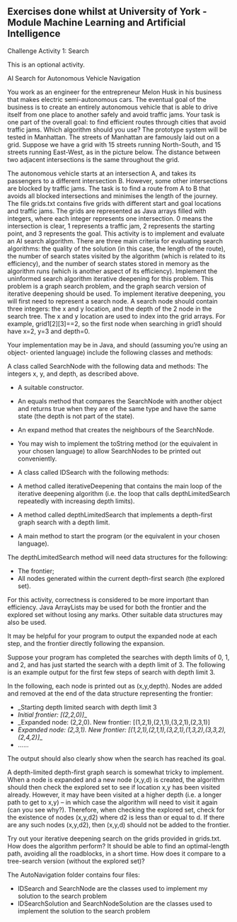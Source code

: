 

## Exercises done whilst at University of York - Module Machine Learning and Artificial Intelligence 

Challenge Activity 1: Search

This is an optional activity.

AI Search for Autonomous Vehicle Navigation

You work as an engineer for the entrepreneur Melon Husk in his business that makes electric semi-autonomous cars. The eventual goal of the business is to create an entirely autonomous vehicle that is able to drive itself from one place to another safely and avoid traffic jams. Your task is one part of the overall goal: to find efficient routes through cities that avoid traffic jams. Which algorithm should you use?
The prototype system will be tested in Manhattan. The streets of Manhattan are famously laid out on a grid. Suppose we have a grid with 15 streets running North-South, and 15 streets running East-West, as in the picture below. The distance between two adjacent intersections is the same throughout the grid.

The autonomous vehicle starts at an intersection A, and takes its passengers to a different intersection B. However, some other intersections are blocked by traffic jams. The task is to find a route from A to B that avoids all blocked intersections and minimises the length of the journey.
The file grids.txt contains five grids with different start and goal locations and traffic jams. The grids are represented as Java arrays filled with integers, where each integer represents one intersection. 0 means the intersection is clear, 1 represents a traffic jam, 2 represents the starting point, and 3 represents the goal.
This activity is to implement and evaluate an AI search algorithm. There are three main criteria for evaluating search algorithms: the quality of the solution (in this case, the length of the route), the number of search states visited by the algorithm (which is related to its efficiency), and the number of search states stored in memory as the algorithm runs (which is another aspect of its efficiency).
Implement the uninformed search algorithm iterative deepening for this problem. This problem is a graph search problem, and the graph search version of iterative deepening should be used.
To implement iterative deepening, you will first need to represent a search node. A search node should contain three integers: the x and y location, and the depth of the
2 node in the search tree. The x and y location are used to index into the grid arrays. For example, grid1[2][3]==2, so the first node when searching in grid1 should have x=2, y=3 and depth=0.

Your implementation may be in Java, and should (assuming you’re using an object- oriented language) include the following classes and methods:

A class called SearchNode with the following data and methods:
The integers x, y, and depth, as described above.
- A suitable constructor.
- An equals method that compares the SearchNode with another object and returns true when they are of the same type and have the same state (the depth is not part of the state).
- An expand method that creates the neighbours of the SearchNode.
- You may wish to implement the toString method (or the equivalent in your chosen language) to allow SearchNodes to be printed out conveniently.

- A class called IDSearch with the following methods:
- A method called iterativeDeepening that contains the main loop of the iterative deepening algorithm (i.e. the loop that calls depthLimitedSearch repeatedly with increasing depth limits).
- A method called depthLimitedSearch that implements a depth-first graph search with a depth limit.
- A main method to start the program (or the equivalent in your chosen language).

The depthLimitedSearch method will need data structures for the following:
- The frontier;
- All nodes generated within the current depth-first search (the explored set).

For this activity, correctness is considered to be more important than efficiency. Java ArrayLists may be used for both the frontier and the explored set without losing any marks. Other suitable data structures may also be used.

It may be helpful for your program to output the expanded node at each step, and the frontier directly following the expansion.

Suppose your program has completed the searches with depth limits of 0, 1, and 2, and has just started the search with a depth limit of 3. The following is an example output for the first few steps of search with depth limit 3.

In the following, each node is printed out as (x,y,depth). Nodes are added and removed at the end of the data structure representing the frontier:

- _Starting depth limited search with depth limit 3
- _Initial frontier: [(2,2,0)]__
- _Expanded node: (2,2,0). New frontier: [(1,2,1),(2,1,1),(3,2,1),(2,3,1)]
- _Expanded node: (2,3,1). New frontier: [(1,2,1),(2,1,1),(3,2,1),(1,3,2),(3,3,2),(2,4,2)]__
- ......

The output should also clearly show when the search has reached its goal.

A depth-limited depth-first graph search is somewhat tricky to implement. When a node is expanded and a new node (x,y,d) is created, the algorithm should then check the explored set to see if location x,y has been visited already. However, it may have been visited at a higher depth (i.e. a longer path to get to x,y) – in which case the algorithm will need to visit it again (can you see why?). Therefore, when checking the explored set, check for the existence of nodes (x,y,d2) where d2 is less than or equal to d. If there are any such nodes (x,y,d2), then (x,y,d) should not be added to the frontier.

Try out your iterative deepening search on the grids provided in grids.txt. How does the algorithm perform? It should be able to find an optimal-length path, avoiding all the roadblocks, in a short time. How does it compare to a tree-search version (without the explored set)?

The AutoNavigation folder contains four files:

- IDSearch and SearchNode are the classes used to implement my solution to the search problem
- IDSearchSolution and SearchNodeSolution are the classes used to implement the solution to the search problem